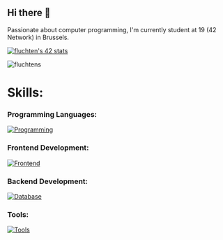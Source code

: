 ## Hi there 👋

Passionate about computer programming, I'm currently student at 19 (42 Network) in Brussels.

[![fluchten's 42 stats](https://badge42.vercel.app/api/v2/cla9eqlvf00400hldz1007lol/stats?cursusId=21&coalitionId=53)](https://github.com/JaeSeoKim/badge42)
<p align="left">
  <img src="https://github-readme-stats.vercel.app/api/top-langs?username=fluchtens&show_icons=true&locale=en&layout=compact&theme=github_dark" alt="fluchtens"/>
</p>

<h1 align="left">Skills:</h1>

<h3 align="left">Programming Languages:</h3>

[![Programming](https://skillicons.dev/icons?i=c,cpp,js,ts,lua)](https://skillicons.dev)

<h3 align="left">Frontend Development:</h3>

[![Frontend](https://skillicons.dev/icons?i=html,css,react,tailwind)](https://skillicons.dev)

<h3 align="left">Backend Development:</h3>

[![Database](https://skillicons.dev/icons?i=nodejs,nest,mysql,postgres)](https://skillicons.dev)

<h3 align="left">Tools:</h3>

[![Tools](https://skillicons.dev/icons?i=git,github,docker,nginx,bash,vim,vscode,photoshop)](https://skillicons.dev)
